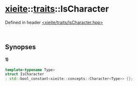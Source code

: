 # [xieite](../../xieite.md)\:\:[traits](../../traits.md)\:\:IsCharacter
Defined in header [<xieite/traits/IsCharacter.hpp>](../../../include/xieite/traits/IsCharacter.hpp)

&nbsp;

## Synopses
#### 1)
```cpp
template<typename Type>
struct IsCharacter
: std::bool_constant<xieite::concepts::Character<Type>> {};
```
